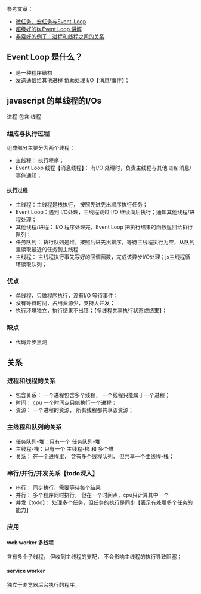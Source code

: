 参考文章：   
- [微任务、宏任务与Event-Loop](https://juejin.im/post/5b73d7a6518825610072b42b)
- [超级好的js Event Loop 讲解](https://www.cnblogs.com/web-easy/p/7889184.html)
- [非常好的例子：进程和线程之间的关系](https://www.cnblogs.com/yuanchenqi/articles/6755717.html)

## Event Loop  是什么？
- 是一种程序结构
- 发送通信给其他进程 协助处理 I/O【消息/事件】；
  
## javascript 的单线程的I/Os

进程 包含 线程

### 组成与执行过程 
组成部分主要分为两个线程： 
- 主线程： 执行程序；
- Event Loop  线程【消息线程】： 有I/O 处理时，负责主线程与其他 `进程` 消息/事件通知；  

#### 执行过程
- 主线程：主线程是栈执行， 按照先进先出顺序执行任务；
- Event Loop：遇到 I/O处理，主线程跳过 I/O 继续向后执行；通知其他线程/进程处理；
- 其他线程/进程： I/O 程序处理完，Event Loop 把执行结果的函数返回给执行队列；
- 任务队列： 执行队列是堆，按照后进先出排序，等待主线程执行为空，从队列里读取最近的任务到主线程
- 主线程： 主线程执行事先写好的回调函数，完成该异步I/O处理；js主线程循环读取队列；

### 优点
- 单线程，只做程序执行，没有I/O 等待事件；
- 没有等待时间，占用资源少，支持大并发；
- 执行环境独立，执行结果不出错；【多线程共享执行状态或结果】；


### 缺点
- 代码异步黑洞


## 关系

### 进程和线程的关系
- 包含关系： 一个进程包含多个线程， 一个线程只能属于一个进程；
- 时间： cpu 一个时间点只能执行一个进程；
- 资源： 一个进程的资源， 所有线程都共享该资源；


### 主线程和队列的关系
- 任务队列-堆：只有一个 任务队列-堆
- 主线程-栈：只有一个 主线程-栈 和 多个堆
- 关系： 在一个进程里， 含有多个线程队列， 但共享一个主线程-栈；
 
### 串行/并行/并发关系【todo深入】
- 串行： 同步执行，需要等待每个结果
- 并行： 多个程序同时执行， 但在一个时间点，cpu只计算其中一个
- 并发【todo】： 处理多个任务，但任务的执行是同步【表示有处理多个任务的能力】

### 应用

#### web worker 多线程 
含有多个子线程， 但收到主线程的支配， 不会影响主线程的执行导致阻塞；


#### service worker 
独立于浏览器后台执行的程序，



